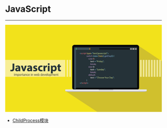 # JavaScript

---

[![JavaScript](./images/title.jpg)](https://www.javascript.com/)

- [ChildProcess模块](/repository/Languages/JavaScript/docs/ChildProcess.md#childprocess模块)